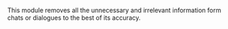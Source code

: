 This module removes all the unnecessary and irrelevant information form chats or dialogues to the best of its accuracy. 